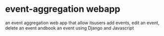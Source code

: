 # event-aggregation webapp
an event aggregation web app that allow itsusers add events, edit an event, delete an event andbook an event using Django and Javascript
